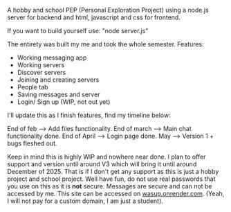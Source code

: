 A hobby and school PEP (Personal Exploration Project) using a node.js server for backend and html, javascript and css for frontend. 

If you want to build yourself use:
"node server.js" 

The entirety was built my me and took the whole semester.
Features:
- Working messaging app
- Working servers
- Discover servers
- Joining and creating servers
- People tab
- Saving messages and server
- Login/ Sign up (WIP, not out yet)

I'll update this as I finish features, find my timeline below:

End of feb --> Add files functionality.
End of march --> Main chat functionality done.
End of April --> Login page done.
May --> Version 1 + bugs fleshed out.

Keep in mind this is highly WIP and nowhere near done. I plan to offer support and version until around V3 which will bring it until around December of 2025. 
That is if I don't get any support as this is just a hobby project and school project.
Well have fun, do not use real passwords that you use on this as it is **not** secure. Messages are secure and can not be accessed by me. 
This site can be accessed on [wasup.onrender.com](url).
(Yeah, I will not pay for a custom domain, I am just a student).
